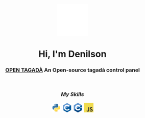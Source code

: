 <div align="center">
  <img align="center" width="100px" src="./assets/white_logo.png">
  <h1>Hi, I'm Denilson</h1>
 <h3><strong><a href="https://github.com/denilson-projects">OPEN TAGADÀ</a></strong> An Open-source tagadà control panel</h3>
  <br>
  
  <h3><i>My Skills</i></h3>
  <img align="center" width="30px" src="./assets/languages/python.svg">
  <img align="center" width="30px" src="./assets/languages/c.svg">
  <img align="center" width="30px" src="./assets/languages/c-plus-plus.svg">
  <img align="center" width="30px" src="./assets/languages/javascript.svg">
  <br>
</div>
